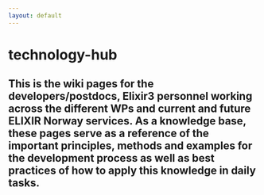 ```yaml
---
layout: default
---
```


# technology-hub
This is the wiki pages for the developers/postdocs, Elixir3 personnel working across the different WPs and current and future ELIXIR Norway services.
As a knowledge base, these pages serve as a reference of the important principles, methods and examples for the development process as well as best practices of how to apply this knowledge in daily tasks.
---